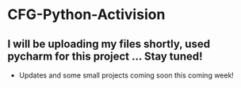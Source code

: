 # CFG-Python-Activision

## I will be uploading my files shortly, used pycharm for this project ... Stay tuned!
- Updates and some small projects coming soon this coming week!
